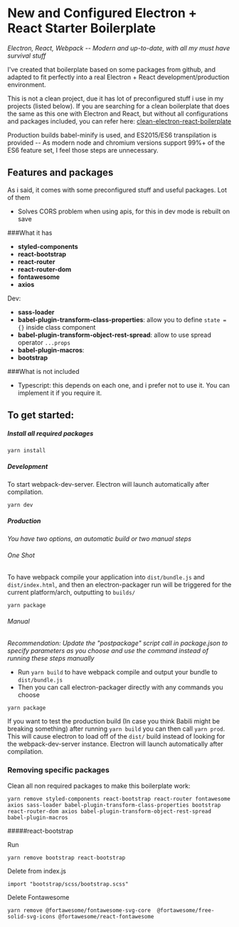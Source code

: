 # New and Configured Electron + React Starter Boilerplate
_Electron, React, Webpack -- Modern and up-to-date, with all my must have survival stuff_


I've created that boilerplate based on some packages from github, and adapted to fit perfectly
into a real Electron + React development/production environment.

This is not a clean project, due it has lot of preconfigured stuff i use in my projects (listed below).
If you are searching for a clean boilerplate that does the same as this one with Electron and React, but
without all configurations and packages included, you can refer here: [clean-electron-react-boilerplate](https://github.com/pbarbiero/enhanced-electron-react-boilerplate) 

Production builds babel-minify is used, and ES2015/ES6 transpilation is provided -- 
As modern node and chromium versions support 99%+ of the ES6 feature set, I feel those steps are unnecessary.

## Features and packages
As i said, it comes with some preconfigured stuff and useful packages. Lot of them

- Solves CORS problem when using apis, for this in dev mode is rebuilt on save

###What it has

- **styled-components**
- **react-bootstrap**
- **react-router**
- **react-router-dom**
- **fontawesome**
- **axios**

Dev:

- **sass-loader**
- **babel-plugin-transform-class-properties**: allow you to define `state = {}` inside class component 
- **babel-plugin-transform-object-rest-spread**: allow to use spread operator `...props`
- **babel-plugin-macros**: 
- **bootstrap**
 

###What is not included

- Typescript: this depends on each one, and i prefer not to use it. You can implement
  it if you require it.

## To get started:

##### Install all required packages
```
yarn install
```

##### Development
To start webpack-dev-server. Electron will launch automatically after compilation.
```
yarn dev
```

##### Production
_You have two options, an automatic build or two manual steps_

###### One Shot
To have webpack compile your application 
into `dist/bundle.js` and `dist/index.html`, and then an 
electron-packager run will be triggered for the current platform/arch, outputting to `builds/`
```
yarn package
```
###### Manual
_Recommendation: Update the "postpackage" script call in package.json to specify parameters 
as you choose and use the  command instead of running these steps manually_
* Run `yarn build` to have webpack compile and output your bundle to `dist/bundle.js`
* Then you can call electron-packager directly with any commands you choose
```
yarn package
```
If you want to test the production build (In case you think Babili might be breaking something) 
after running `yarn build` you can then call `yarn prod`. This will cause electron to load 
off of the `dist/` build instead of looking for the webpack-dev-server instance. 
Electron will launch automatically after compilation.

### Removing specific packages

Clean all non required packages to make this boilerplate work:
```
yarn remove styled-components react-bootstrap react-router fontawesome axios sass-loader babel-plugin-transform-class-properties bootstrap react-router-dom axios babel-plugin-transform-object-rest-spread babel-plugin-macros              
```

#####react-bootstrap

Run 
```
yarn remove bootstrap react-bootstrap
```

Delete from index.js 
```
import "bootstrap/scss/bootstrap.scss"
```

Delete Fontawesome
```
yarn remove @fortawesome/fontawesome-svg-core  @fortawesome/free-solid-svg-icons @fortawesome/react-fontawesome
```